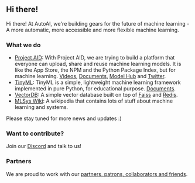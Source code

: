 ## Hi there!

Hi there! At AutoAI, we're building gears for the future of machine learning - A more automatic, more accessible and more flexible machine learning.

### What we do

* [Project AID](https://github.com/autoai-org/AID): With Project AID, we are trying to build a platform that everyone can upload, share and reuse machine learning models. It is like the App Store, the NPM and the Python Package Index, but for machine learning. [Videos](https://www.youtube.com/watch?v=18ulW_8phgs), [Documents](https://aid.autoai.org/), [Model Hub](https://hub.autoai.dev/) and [Twitter](https://twitter.com/aid_aiops).
* [TinyML](https://github.com/autoai-org/Tinyml): TinyML is a simple, lightweight machine learning framework implemented in pure Python, for educational purpose. [Documents](https://github.com/autoai-org/Tinyml).
* [VectorDB](https://github.com/ComposeDB/vectorDB): A simple vector database built on top of [Faiss](https://github.com/facebookresearch/faiss) and [Redis](https://redis.com/).
* [MLSys Wiki](https://mlsys.autoai.dev/): A wikipedia that contains lots of stuff about machine learning and systems.

Please stay tuned for more news and updates :)

### Want to contribute?

Join our [Discord](https://discord.gg/3BD3RzK2K2) and talk to us!

### Partners

We are proud to work with our [partners, patrons, collaborators and friends](https://aid.autoai.org/partners).
